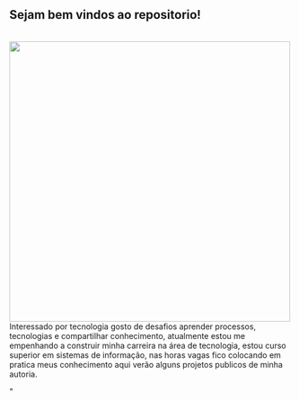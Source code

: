 # 
<h2>Sejam bem vindos ao repositorio!</h2><br>
<img src="https://www.hsbs.com.br/wp-content/uploads/2018/12/ti_2019.png" style="width:500px;height:350px alt="<p style="text-align:left;">Interessado por tecnologia gosto de desafios aprender processos, tecnologias e compartilhar conhecimento, atualmente estou me empenhando a construir minha carreira na área de tecnologia, estou curso superior em sistemas de informação, nas horas vagas fico colocando em pratica meus conhecimento aqui verão alguns projetos publicos de minha autoria.</p>"


